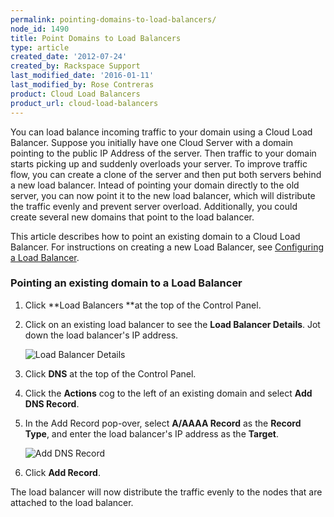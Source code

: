 ```yaml
---
permalink: pointing-domains-to-load-balancers/
node_id: 1490
title: Point Domains to Load Balancers
type: article
created_date: '2012-07-24'
created_by: Rackspace Support
last_modified_date: '2016-01-11'
last_modified_by: Rose Contreras
product: Cloud Load Balancers
product_url: cloud-load-balancers
---
```


You can load balance incoming traffic to your domain using a Cloud Load
Balancer. Suppose you initially have one Cloud Server with a domain
pointing to the public IP Address of the server. Then traffic to your
domain starts picking up and suddenly overloads your server. To improve
traffic flow, you can create a clone of the server and then put both
servers behind a new load balancer. Intead of pointing your domain
directly to the old server, you can now point it to the new load
balancer, which will distribute the traffic evenly and prevent server
overload. Additionally, you could create several new domains that
point to the load balancer.

This article describes how to point an existing domain to a Cloud Load
Balancer. For instructions on creating a new Load Balancer,
see [Configuring a Load
Balancer](/how-to/configure-a-load-balancer).

### Pointing an existing domain to a Load Balancer

1.  Click **Load Balancers **at the top of the Control Panel.
2.  Click on an existing load balancer to see the **Load Balancer
    Details**. Jot down the load balancer's IP address.

    ![Load Balancer
     Details](http://c691244.r44.cf2.rackcdn.com/LoadBalancer%20IP%20Address.png)

3.  Click **DNS** at the top of the Control Panel.
4.  Click the **Actions** cog to the left of an existing domain and
    select **Add DNS Record**.
5.  In the Add Record pop-over, select **A/AAAA Record** as the **Record
    Type**, and enter the load balancer's IP address as the **Target**.

     ![Add DNS
     Record](http://c691244.r44.cf2.rackcdn.com/DNS%20A%20Record.png)

6.  Click **Add Record**.

The load balancer will now distribute the traffic evenly to the nodes
that are attached to the load balancer.

